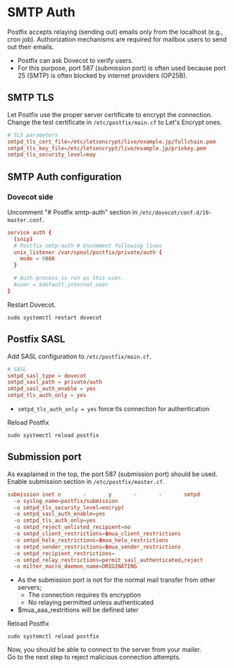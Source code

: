 # SMTP Auth

Postfix accepts relaying (sending out) emails only from the localhost (e.g., cron job). Authorization mechanisms are required for mailbox users to send out their emails.

- Postfix can ask Dovecot to verify users.
- For this purpose, port 587 (submission port) is often used because port 25 (SMTP) is often blocked by internet providers (OP25B).

## SMTP TLS

Let Postfix use the proper server certificate to encrypt the connection. Change the test certificate in `/etc/postfix/main.cf` to Let's Encrypt ones.

```conf
# TLS parameters
smtpd_tls_cert_file=/etc/letsencrypt/live/example.jp/fullchain.pem
smtpd_tls_key_file=/etc/letsencrypt/live/example.jp/privkey.pem
smtpd_tls_security_level=may
```

## SMTP Auth configuration

### Dovecot side

Uncomment "# Postfix smtp-auth" section in `/etc/dovecot/conf.d/10-master.conf`.

```conf
service auth {
  (snip)
  # Postfix smtp-auth # Uncomment following lines
  unix_listener /var/spool/postfix/private/auth {
    mode = 0666
  }

  # Auth process is run as this user.
  #user = $default_internal_user
}
```

Restart Dovecot.

```console
sudo systemctl restart dovecot
```

## Postfix SASL

Add SASL configuration to `/etc/postfix/main.cf`.

```conf
# SASL
smtpd_sasl_type = dovecot
smtpd_sasl_path = private/auth
smtpd_sasl_auth_enable = yes
smtpd_tls_auth_only = yes
```

- `smtpd_tls_auth_only = yes` force tls connection for authentication

Reload Postfix

```console
sudo systemctl reload postfix
```

## Submission port

As exaplained in the top, the port 587 (submission port) should be used.  
Enable submission section in `/etc/postfix/master.cf`.

```conf
submission inet n       -       y       -       -       smtpd
  -o syslog_name=postfix/submission
  -o smtpd_tls_security_level=encrypt
  -o smtpd_sasl_auth_enable=yes
  -o smtpd_tls_auth_only=yes
  -o smtpd_reject_unlisted_recipient=no
  -o smtpd_client_restrictions=$mua_client_restrictions
  -o smtpd_helo_restrictions=$mua_helo_restrictions
  -o smtpd_sender_restrictions=$mua_sender_restrictions
  -o smtpd_recipient_restrictions=
  -o smtpd_relay_restrictions=permit_sasl_authenticated,reject
  -o milter_macro_daemon_name=ORIGINATING
```

- As the submission port is not for the normal mail transfer from other servers;
  - The connection requires tls encryption
  - No relaying permitted unless authenticated
- $mua_aaa_restritions will be defined later

Reload Postfix

```console
sudo systemctl reload postfix
```

Now, you should be able to connect to the server from your mailer.  
Go to the next step to reject malicious connection attempts.
